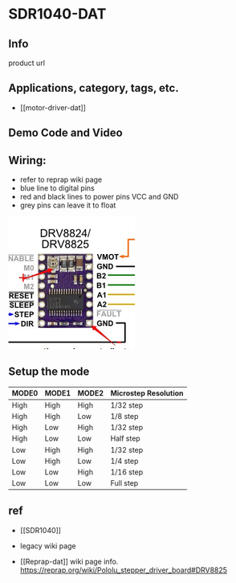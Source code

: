 

# SDR1040-DAT

## Info 
 
product url
 
## Applications, category, tags, etc. 
 
- [[motor-driver-dat]]

## Demo Code and Video
 

## Wiring: 
- refer to reprap wiki page
- blue line to digital pins 
- red and black lines to power pins VCC and GND
- grey pins can leave it to float

![](16-53-16-06-03-2023.png)


## Setup the mode


| MODE0 | MODE1 | MODE2 | Microstep Resolution |
| ----- | ----- | ----- | -------------------- |
| High  | High  | High  | 1/32 step            |
| High  | High  | Low   | 1/8 step             |
| High  | Low   | High  | 1/32 step            |
| High  | Low   | Low   | Half step            |
| Low   | High  | High  | 1/32 step            |
| Low   | High  | Low   | 1/4 step             |
| Low   | Low   | High  | 1/16 step            |
| Low   | Low   | Low   | Full step            |




## ref 
 
- [[SDR1040]] 
 
- legacy wiki page 
 
- [[Reprap-dat]] wiki page info. https://reprap.org/wiki/Pololu_stepper_driver_board#DRV8825


